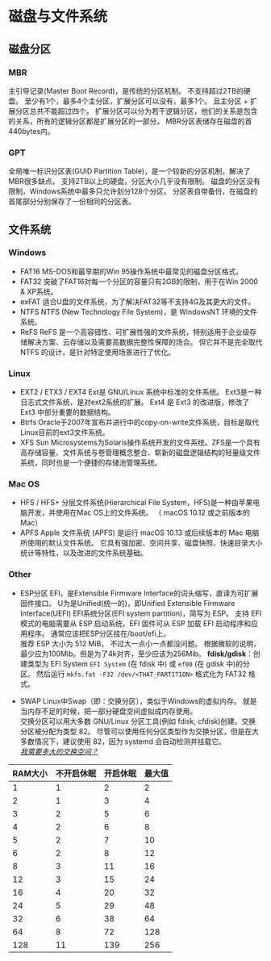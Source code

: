 # 磁盘与文件系统

## 磁盘分区

### MBR

主引导记录(Master Boot Record)，是传统的分区机制。
不支持超过2TB的硬盘。
至少有1个，最多4个主分区，扩展分区可以没有，最多1个。
且主分区 + 扩展分区总共不能超过四个。
扩展分区可以分为若干逻辑分区，他们的关系是包含的关系，所有的逻辑分区都是扩展分区的一部分。
MBR分区表储存在磁盘的首440bytes内。

### GPT

全局唯一标识分区表(GUID Partition Table)，是一个较新的分区机制，解决了MBR很多缺点。
支持2TB以上的硬盘，分区大小几乎没有限制。
磁盘的分区没有限制，Windows系统中最多只允许划分128个分区。
分区表自带备份，在磁盘的首尾部分分别保存了一份相同的分区表。

## 文件系统

### Windows

- FAT16
MS-DOS和最早期的Win 95操作系统中最常见的磁盘分区格式。
- FAT32
突破了FAT16对每一个分区的容量只有2GB的限制，用于在Win 2000 & XP系统。
- exFAT
适合U盘的文件系统，为了解决FAT32等不支持4G及其更大的文件。
- NTFS
NTFS (New Technology File System)，是 WindowsNT 环境的文件系统。
- ReFS
ReFS 是一个高容错性、可扩展性强的文件系统，特别适用于企业级存储解决方案、云存储以及需要高数据完整性保障的场合。
但它并不是完全取代 NTFS 的设计，是针对特定使用场景进行了优化。

### Linux

- EXT2 / ETX3 / EXT4
Ext是 GNU/Linux 系统中标准的文件系统。
Ext3是一种日志式文件系统，是对ext2系统的扩展。
Ext4 是 Ext3 的改进版，修改了 Ext3 中部分重要的数据结构。
- Btrfs
Oracle于2007年宣布并进行中的copy-on-write文件系统，目标是取代Linux目前的ext3文件系统。
- XFS
Sun Microsystems为Solaris操作系统开发的文件系统。ZFS是一个具有高存储容量、文件系统与卷管理概念整合、崭新的磁盘逻辑结构的轻量级文件系统，同时也是一个便捷的存储池管理系统。

### Mac OS

- HFS / HFS+
分层文件系统(Hierarchical File System，HFS)是一种由苹果电脑开发，并使用在Mac OS上的文件系统。
（ macOS 10.12 或之前版本的 Mac）
- APFS
Apple 文件系统 (APFS) 是运行 macOS 10.13 或后续版本的 Mac 电脑所使用的默认文件系统。
它具有强加密、空间共享、磁盘快照、快速目录大小统计等特性，以及改进的文件系统基础。

### Other

- ESP分区
EFI，是Extensible Firmware Interface的词头缩写，直译为可扩展固件接口。
U为是Unified(统一的)，即Unified Extensible Firmware Interface(UEFI)
EFI系统分区(EFI system partition)，简写为 ESP。
支持 EFI 模式的电脑需要从 ESP 启动系统，EFI 固件可从 ESP 加载 EFI 启动程序和应用程序。
通常应该把ESP分区挂在/boot/efi上。
\
推荐 ESP 大小为 512 MiB， 不过大一点小一点都没问题。
根据微软的说明，最少应为100Mib。但是为了4k对齐，至少应该为256Mib。
**fdisk/gdisk**：创建类型为 EFI System `EFI System` (在 fdisk 中) 或 `ef00` (在 gdisk 中)的分区。
然后运行 `mkfs.fat -F32 /dev/<THAT_PARTITION>` 格式化为 FAT32 格式。

- SWAP
Linux中Swap（即：交换分区），类似于Windows的虚拟内存。
就是当内存不足的时候，把一部分硬盘空间虚拟成内存使用。
\
交换分区可以用大多数 GNU/Linux 分区工具(例如 fdisk, cfdisk)创建。交换分区被分配为类型 82。
尽管可以使用任何分区类型作为交换分区，但是在大多数情况下，建议使用 82，因为 systemd 会自动检测并挂载它。
\
*[我需要多大的交换空间？](https://help.ubuntu.com/community/SwapFaq)*

RAM大小|不开启休眠|开启休眠|最大值
-|-|-|-
1|1|2|2
2|1|3|4
3|2|5|6
4|2|6|8
5|2|7|10
6|2|8|12
8|3|11|16
12|3|15|24
16|4|20|32
24|5|29|48
32|6|38|64
64|8|72|128
128|11|139|256
